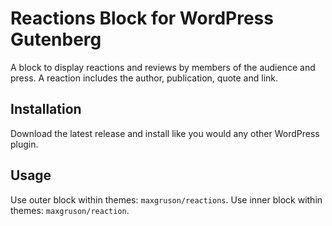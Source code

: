 # Reactions Block for WordPress Gutenberg

A block to display reactions and reviews by members of the audience and press. A reaction includes the author, publication, quote and link.

## Installation

Download the latest release and install like you would any other WordPress plugin.

## Usage

Use outer block within themes: `maxgruson/reactions`.
Use inner block within themes: `maxgruson/reaction`.
